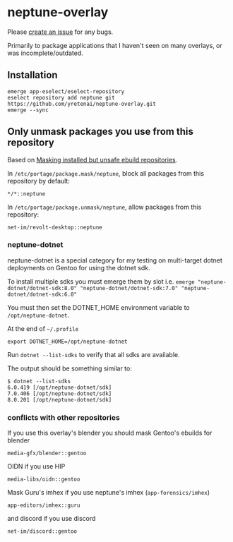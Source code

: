 # neptune-overlay

Please [create an issue](https://github.com/yretenai/neptune-overlay/issues/new) for any bugs.

Primarily to package applications that I haven't seen on many overlays, or was incomplete/outdated.

## Installation

```shell
emerge app-eselect/eselect-repository
eselect repository add neptune git https://github.com/yretenai/neptune-overlay.git
emerge --sync
```

## Only unmask packages you use from this repository

Based on [Masking installed but unsafe ebuild repositories](https://wiki.gentoo.org/wiki/Ebuild_repository#Masking_installed_but_unsafe_ebuild_repositories).

In `/etc/portage/package.mask/neptune`, block all packages from this repository by default:

```plain
*/*::neptune
```

In `/etc/portage/package.unmask/neptune`, allow packages from this repository:

```plain
net-im/revolt-desktop::neptune
```

### neptune-dotnet

neptune-dotnet is a special category for my testing on multi-target dotnet deployments on Gentoo for using the dotnet sdk.

To install multiple sdks you must emerge them by slot i.e. `emerge "neptune-dotnet/dotnet-sdk:8.0" "neptune-dotnet/dotnet-sdk:7.0" "neptune-dotnet/dotnet-sdk:6.0"`

You must then set the DOTNET_HOME environment variable to `/opt/neptune-dotnet`.

At the end of `~/.profile`

```plain
export DOTNET_HOME=/opt/neptune-dotnet
```

Run `dotnet --list-sdks` to verify that all sdks are available.

The output should be something similar to:

```plain
$ dotnet --list-sdks
6.0.419 [/opt/neptune-dotnet/sdk]
7.0.406 [/opt/neptune-dotnet/sdk]
8.0.201 [/opt/neptune-dotnet/sdk]
```

### conflicts with other repositories

If you use this overlay's blender you should mask Gentoo's ebuilds for blender

```
media-gfx/blender::gentoo
```

OIDN if you use HIP

```
media-libs/oidn::gentoo
```

Mask Guru's imhex if you use neptune's imhex (`app-forensics/imhex`)

```
app-editors/imhex::guru
```

and discord if you use discord 

```
net-im/discord::gentoo
```
